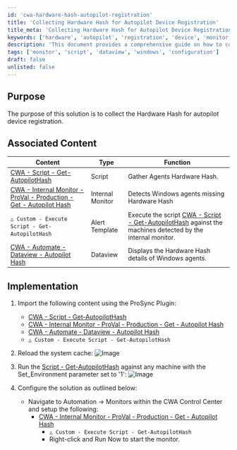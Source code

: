 ```yaml
---
id: 'cwa-hardware-hash-autopilot-registration'
title: 'Collecting Hardware Hash for Autopilot Device Registration'
title_meta: 'Collecting Hardware Hash for Autopilot Device Registration'
keywords: ['hardware', 'autopilot', 'registration', 'device', 'monitor', 'script', 'dataview']
description: 'This document provides a comprehensive guide on how to collect the Hardware Hash for autopilot device registration, including associated scripts, internal monitors, and implementation steps for successful integration.'
tags: ['monitor', 'script', 'dataview', 'windows', 'configuration']
draft: false
unlisted: false
---
```

## Purpose

The purpose of this solution is to collect the Hardware Hash for autopilot device registration.

## Associated Content

| Content                                                                                                               | Type           | Function                                           |
|-----------------------------------------------------------------------------------------------------------------------|----------------|----------------------------------------------------|
| [CWA - Script - Get-AutopilotHash](https://proval.itglue.com/DOC-5078775-17245317)                                 | Script         | Gather Agents Hardware Hash.                       |
| [CWA - Internal Monitor - ProVal - Production - Get - Autopilot Hash](https://proval.itglue.com/DOC-5078775-17245349) | Internal Monitor | Detects Windows agents missing Hardware Hash       |
| `△ Custom - Execute Script - Get-AutopilotHash`                                                                     | Alert Template | Execute the script [CWA - Script - Get-AutopilotHash](https://proval.itglue.com/DOC-5078775-17245317) against the machines detected by the internal monitor. |
| [CWA - Automate - Dataview - Autopilot Hash](https://proval.itglue.com/DOC-5078775-17245306)                       | Dataview       | Displays the Hardware Hash details of Windows agents. |

## Implementation

1. Import the following content using the ProSync Plugin:
   - [CWA - Script - Get-AutopilotHash](https://proval.itglue.com/DOC-5078775-17245317)
   - [CWA - Internal Monitor - ProVal - Production - Get - Autopilot Hash](https://proval.itglue.com/DOC-5078775-17245349)
   - [CWA - Automate - Dataview - Autopilot Hash](https://proval.itglue.com/DOC-5078775-17245306)
   - `△ Custom - Execute Script - Get-AutopilotHash`

2. Reload the system cache:
   ![Image](..\..\static\img\Get-Autopilot-Hash\image_1.png)

3. Run the [Script - Get-AutopilotHash](https://proval.itglue.com/DOC-5078775-17245317) against any machine with the Set_Environment parameter set to '1':
   ![Image](..\..\static\img\Get-Autopilot-Hash\image_2.png)

4. Configure the solution as outlined below:
   - Navigate to Automation → Monitors within the CWA Control Center and setup the following:
     - [CWA - Internal Monitor - ProVal - Production - Get - Autopilot Hash](https://proval.itglue.com/DOC-5078775-17245349)
       - `△ Custom - Execute Script - Get-AutopilotHash`
       - Right-click and Run Now to start the monitor.


